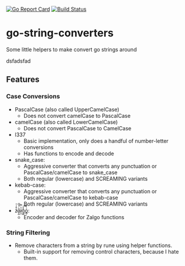 [![Go Report Card](https://goreportcard.com/badge/github.com/emarcey/go-string-converters)](https://goreportcard.com/report/github.com/emarcey/go-string-converters) [![Build Status](https://travis-ci.org/emarcey/go-string-converters.svg?branch=master)](https://travis-ci.org/emarcey/go-string-converters)

# go-string-converters
Some little helpers to make convert go strings around

dsfadsfad

## Features

### Case Conversions

* PascalCase (also called UpperCamelCase)
    * Does not convert camelCase to PascalCase
* camelCase (also called LowerCamelCase)
    * Does not convert PascalCase to CamelCase
* l337
    * Basic implementation, only does a handful of number-letter conversions
    * Has functions to encode and decode
* snake_case:
    * Aggressive converter that converts any punctuation or PascalCase/camelCase to snake_case
    * Both regular (lowercase) and SCREAMING variants
* kebab-case:
    * Aggressive converter that converts any punctuation or PascalCase/camelCase to kebab-case
    * Both regular (lowercase) and SCREAMING variants
* z̵ͯ̐͗ͦa͓̺͂ͨͩl̷̨̜̔̿g̻̽̊͠͞o̻̠͗̇̀:
    * Encoder and decoder for Zalgo functions



### String Filtering

* Remove characters from a string by rune using helper functions.
    * Built-in support for removing control characters, because I hate them.
